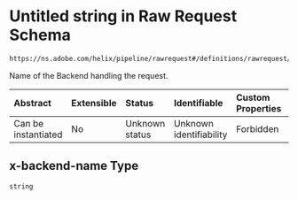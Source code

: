 # Untitled string in Raw Request Schema

```txt
https://ns.adobe.com/helix/pipeline/rawrequest#/definitions/rawrequest/properties/headers/properties/x-backend-name
```

Name of the Backend handling the request.

| Abstract            | Extensible | Status         | Identifiable            | Custom Properties | Additional Properties | Access Restrictions | Defined In                                                               |
| :------------------ | :--------- | :------------- | :---------------------- | :---------------- | :-------------------- | :------------------ | :----------------------------------------------------------------------- |
| Can be instantiated | No         | Unknown status | Unknown identifiability | Forbidden         | Allowed               | none                | [rawrequest.schema.json*](rawrequest.schema.json "open original schema") |

## x-backend-name Type

`string`
